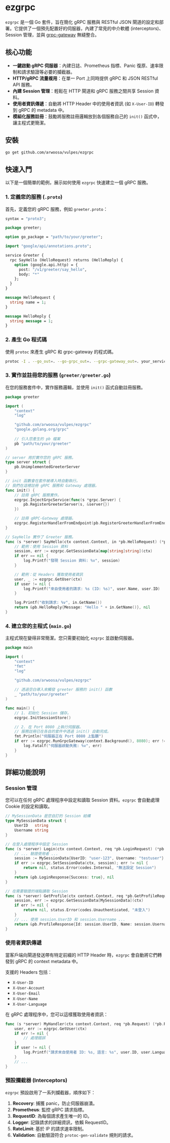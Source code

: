 # ezgrpc

`ezgrpc` 是一個 Go 套件，旨在簡化 gRPC 服務與 RESTful JSON 閘道的設定和部署。它提供了一個預先配置好的伺服器，內建了常見的中介軟體 (interceptors)、Session 管理，並與 [grpc-gateway](https://github.com/grpc-ecosystem/grpc-gateway) 無縫整合。

## 核心功能

- **一鍵啟動 gRPC 伺服器**：內建日誌、Prometheus 指標、Panic 復原、速率限制和請求驗證等必要的攔截器。
- **HTTP/gRPC 流量複用**：在單一 Port 上同時提供 gRPC 和 JSON RESTful API 服務。
- **內建 Session 管理**：輕鬆在 HTTP 閘道和 gRPC 服務之間共享 Session 資料。
- **使用者資訊傳遞**：自動將 HTTP Header 中的使用者資訊 (如 `X-User-ID`) 轉發到 gRPC 的 metadata 中。
- **模組化服務註冊**：鼓勵將服務註冊邏輯放到各個服務自己的 `init()` 函式中，讓主程式更簡潔。

## 安裝

```bash
go get github.com/arwoosa/vulpes/ezgrpc
```

## 快速入門

以下是一個簡單的範例，展示如何使用 `ezgrpc` 快速建立一個 gRPC 服務。

### 1. 定義您的服務 (`.proto`)

首先，定義您的 gRPC 服務，例如 `greeter.proto`：

```protobuf
syntax = "proto3";

package greeter;

option go_package = "path/to/your/greeter";

import "google/api/annotations.proto";

service Greeter {
  rpc SayHello (HelloRequest) returns (HelloReply) {
    option (google.api.http) = {
      post: "/v1/greeter/say_hello",
      body: "*"
    };
  }
}

message HelloRequest {
  string name = 1;
}

message HelloReply {
  string message = 1;
}
```

### 2. 產生 Go 程式碼

使用 `protoc` 來產生 gRPC 和 grpc-gateway 的程式碼。

```bash
protoc -I . --go_out=. --go-grpc_out=. --grpc-gateway_out=. your_service.proto
```

### 3. 實作並註冊您的服務 (`greeter/greeter.go`)

在您的服務套件中，實作服務邏輯，並使用 `init()` 函式自動註冊服務。

```go
package greeter

import (
	"context"
	"log"

	"github.com/arwoosa/vulpes/ezgrpc"
	"google.golang.org/grpc"
	
	// 引入您產生的 pb 檔案
	pb "path/to/your/greeter"
)

// server 用於實作您的 gRPC 服務。
type server struct {
	pb.UnimplementedGreeterServer
}

// init 函數會在套件被導入時自動執行。
// 我們在這裡註冊 gRPC 服務和 Gateway 處理器。
func init() {
	// 註冊 gRPC 服務實作。
	ezgrpc.InjectGrpcService(func(s *grpc.Server) {
		pb.RegisterGreeterServer(s, &server{})
	})

	// 註冊 gRPC-Gateway 處理器。
	ezgrpc.RegisterHandlerFromEndpoint(pb.RegisterGreeterHandlerFromEndpoint)
}

// SayHello 實作了 Greeter 服務。
func (s *server) SayHello(ctx context.Context, in *pb.HelloRequest) (*pb.HelloReply, error) {
	// 範例：使用 Session 資料
	session, err := ezgrpc.GetSessionData[map[string]string](ctx)
	if err == nil {
		log.Printf("發現 Session 資料: %v", session)
	}

	// 範例：從 Headers 獲取使用者資訊
	user, _ := ezgrpc.GetUser(ctx)
	if user != nil {
		log.Printf("來自使用者的請求: %s (ID: %s)", user.Name, user.ID)
	}

	log.Printf("收到請求: %v", in.GetName())
	return &pb.HelloReply{Message: "Hello " + in.GetName()}, nil
}
```

### 4. 建立您的主程式 (`main.go`)

主程式現在變得非常簡潔。您只需要初始化 `ezgrpc` 並啟動伺服器。

```go
package main

import (
	"context"
	"fmt"
	"log"

	"github.com/arwoosa/vulpes/ezgrpc"
	
	// 透過空白導入來觸發 greeter 服務的 init() 函數
	_ "path/to/your/greeter"
)

func main() {
	// 1. 初始化 Session 儲存。
	ezgrpc.InitSessionStore()

	// 2. 在 Port 8080 上執行伺服器。
	// 服務註冊已在各自的套件中透過 init() 自動完成。
	fmt.Println("伺服器正在 Port 8080 上監聽")
	if err := ezgrpc.RunGrpcGateway(context.Background(), 8080); err != nil {
		log.Fatalf("伺服器啟動失敗: %v", err)
	}
}
```

## 詳細功能說明

### Session 管理

您可以在任何 gRPC 處理程序中設定和讀取 Session 資料。`ezgrpc` 會自動處理 Cookie 的設定和讀取。

```go
// MySessionData 是您自訂的 Session 結構
type MySessionData struct {
    UserID   string
    Username string
}

// 在登入處理程序中設定 Session
func (s *server) Login(ctx context.Context, req *pb.LoginRequest) (*pb.LoginResponse, error) {
    // ... 驗證使用者 ...
    session := MySessionData{UserID: "user-123", Username: "testuser"}
    if err := ezgrpc.SetSessionData(ctx, session); err != nil {
        return nil, status.Error(codes.Internal, "無法設定 Session")
    }
    return &pb.LoginResponse{Success: true}, nil
}

// 在需要驗證的端點讀取 Session
func (s *server) GetProfile(ctx context.Context, req *pb.GetProfileRequest) (*pb.ProfileResponse, error) {
    session, err := ezgrpc.GetSessionData[MySessionData](ctx)
    if err != nil {
        return nil, status.Error(codes.Unauthenticated, "未登入")
    }
    // ... 使用 session.UserID 和 session.Username ...
    return &pb.ProfileResponse{Id: session.UserID, Name: session.Username}, nil
}
```

### 使用者資訊傳遞

當客戶端向閘道發送帶有特定前綴的 HTTP Header 時，`ezgrpc` 會自動將它們轉發到 gRPC 的 context metadata 中。

支援的 Headers 包括：
- `X-User-ID`
- `X-User-Account`
- `X-User-Email`
- `X-User-Name`
- `X-User-Language`

在 gRPC 處理程序中，您可以這樣獲取使用者資訊：

```go
func (s *server) MyHandler(ctx context.Context, req *pb.Request) (*pb.Response, error) {
    user, err := ezgrpc.GetUser(ctx)
    if err != nil {
        // 處理錯誤
    }
    if user != nil {
        log.Printf("請求來自使用者 ID: %s, 語言: %s", user.ID, user.Language)
    }
    // ...
}
```

### 預設攔截器 (Interceptors)

`ezgrpc` 預設啟用了一系列攔截器，順序如下：

1.  **Recovery**: 捕獲 panic，防止伺服器崩潰。
2.  **Prometheus**: 監控 gRPC 請求指標。
3.  **RequestID**: 為每個請求產生唯一的 ID。
4.  **Logger**: 記錄請求的詳細資訊，依賴 RequestID。
5.  **RateLimit**: 基於 IP 的請求速率限制。
6.  **Validation**: 自動驗證符合 `protoc-gen-validate` 規則的請求。
